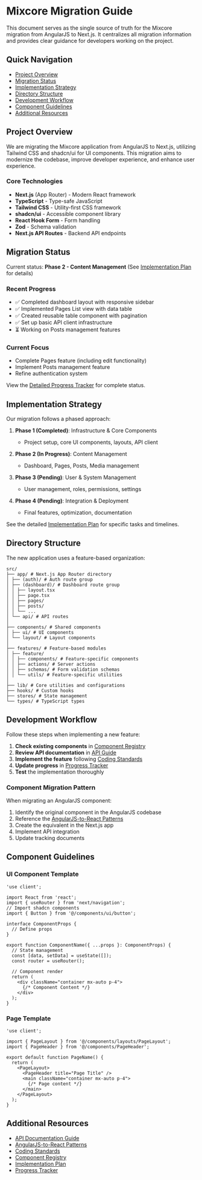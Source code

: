 # Mixcore Migration Guide

This document serves as the single source of truth for the Mixcore migration from AngularJS to Next.js. It centralizes all migration information and provides clear guidance for developers working on the project.

## Quick Navigation

- [Project Overview](#project-overview)
- [Migration Status](#migration-status)
- [Implementation Strategy](#implementation-strategy)
- [Directory Structure](#directory-structure)
- [Development Workflow](#development-workflow)
- [Component Guidelines](#component-guidelines)
- [Additional Resources](#additional-resources)

## Project Overview

We are migrating the Mixcore application from AngularJS to Next.js, utilizing Tailwind CSS and shadcn/ui for UI components. This migration aims to modernize the codebase, improve developer experience, and enhance user experience.

### Core Technologies

- **Next.js** (App Router) - Modern React framework
- **TypeScript** - Type-safe JavaScript
- **Tailwind CSS** - Utility-first CSS framework
- **shadcn/ui** - Accessible component library
- **React Hook Form** - Form handling
- **Zod** - Schema validation
- **Next.js API Routes** - Backend API endpoints

## Migration Status

Current status: **Phase 2 - Content Management** (See [Implementation Plan](./tracking/IMPLEMENTATION-PLAN.md) for details)

### Recent Progress

- ✅ Completed dashboard layout with responsive sidebar
- ✅ Implemented Pages List view with data table
- ✅ Created reusable table component with pagination
- ✅ Set up basic API client infrastructure
- ⏳ Working on Posts management features

### Current Focus

- Complete Pages feature (including edit functionality)
- Implement Posts management feature
- Refine authentication system

View the [Detailed Progress Tracker](./tracking/PROGRESS-TRACKER.md) for complete status.

## Implementation Strategy

Our migration follows a phased approach:

1. **Phase 1 (Completed)**: Infrastructure & Core Components
   - Project setup, core UI components, layouts, API client

2. **Phase 2 (In Progress)**: Content Management
   - Dashboard, Pages, Posts, Media management

3. **Phase 3 (Pending)**: User & System Management
   - User management, roles, permissions, settings

4. **Phase 4 (Pending)**: Integration & Deployment
   - Final features, optimization, documentation

See the detailed [Implementation Plan](./tracking/IMPLEMENTATION-PLAN.md) for specific tasks and timelines.

## Directory Structure

The new application uses a feature-based organization:

```
src/
├── app/ # Next.js App Router directory
│ ├── (auth)/ # Auth route group
│ ├── (dashboard)/ # Dashboard route group
│ │ ├── layout.tsx
│ │ ├── page.tsx
│ │ ├── pages/
│ │ ├── posts/
│ │ └── ...
│ └── api/ # API routes
│
├── components/ # Shared components
│ ├── ui/ # UI components
│ └── layout/ # Layout components
│
├── features/ # Feature-based modules
│ ├── feature/
│ │ ├── components/ # Feature-specific components
│ │ ├── actions/ # Server actions
│ │ ├── schemas/ # Form validation schemas
│ │ └── utils/ # Feature-specific utilities
│
├── lib/ # Core utilities and configurations
├── hooks/ # Custom hooks
├── stores/ # State management
└── types/ # TypeScript types
```

## Development Workflow

Follow these steps when implementing a new feature:

1. **Check existing components** in [Component Registry](./reference/COMPONENT-REGISTRY.md)
2. **Review API documentation** in [API Guide](./guides/API-GUIDE.md)
3. **Implement the feature** following [Coding Standards](./guides/CODING-STANDARDS.md)
4. **Update progress** in [Progress Tracker](./tracking/PROGRESS-TRACKER.md)
5. **Test** the implementation thoroughly

### Component Migration Pattern

When migrating an AngularJS component:

1. Identify the original component in the AngularJS codebase
2. Reference the [AngularJS-to-React Patterns](./guides/ANGULAR-TO-REACT-PATTERNS.md)
3. Create the equivalent in the Next.js app
4. Implement API integration
5. Update tracking documents

## Component Guidelines

### UI Component Template

```tsx
'use client';

import React from 'react';
import { useRouter } from 'next/navigation';
// Import shadcn components
import { Button } from '@/components/ui/button';

interface ComponentProps {
  // Define props
}

export function ComponentName({ ...props }: ComponentProps) {
  // State management
  const [data, setData] = useState([]);
  const router = useRouter();
  
  // Component render
  return (
    <div className="container mx-auto p-4">
      {/* Component Content */}
    </div>
  );
}
```

### Page Template

```tsx
'use client';

import { PageLayout } from '@/components/layouts/PageLayout';
import { PageHeader } from '@/components/PageHeader';

export default function PageName() {
  return (
    <PageLayout>
      <PageHeader title="Page Title" />
      <main className="container mx-auto p-4">
        {/* Page content */}
      </main>
    </PageLayout>
  );
}
```

## Additional Resources

- [API Documentation Guide](./guides/API-GUIDE.md)
- [AngularJS-to-React Patterns](./guides/ANGULAR-TO-REACT-PATTERNS.md)
- [Coding Standards](./guides/CODING-STANDARDS.md)
- [Component Registry](./reference/COMPONENT-REGISTRY.md)
- [Implementation Plan](./tracking/IMPLEMENTATION-PLAN.md)
- [Progress Tracker](./tracking/PROGRESS-TRACKER.md) 